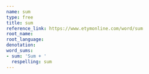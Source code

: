 ```yaml
---
name: sum
type: free
title: sum
reference_link: https://www.etymonline.com/word/sum
root_name: 
root_language: 
denotation: 
word_sums:
- sum: 'Sum + '
  respelling: sum
---
```


